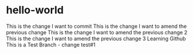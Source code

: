 # hello-world
This is the change I want to commit
This is the change I want to amend the previous change
This is the change I want to amend the previous change 2
This is the change I want to amend the previous change 3
Learning Github
This is a Test Branch - change test#1
